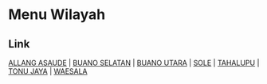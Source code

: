 # Menu Wilayah

## Link

[ALLANG ASAUDE](https://github.com/gigit-pemilu/pemilu-2024-81-maluku/tree/main/pileg-dpr/hitung-suara/sub/81-maluku/sub/06-seram-bagian-barat/sub/04-huamual-belakang/sub/2002-allang-asaude)
 | 
[BUANO SELATAN](https://github.com/gigit-pemilu/pemilu-2024-81-maluku/tree/main/pileg-dpr/hitung-suara/sub/81-maluku/sub/06-seram-bagian-barat/sub/04-huamual-belakang/sub/2007-buano-selatan)
 | 
[BUANO UTARA](https://github.com/gigit-pemilu/pemilu-2024-81-maluku/tree/main/pileg-dpr/hitung-suara/sub/81-maluku/sub/06-seram-bagian-barat/sub/04-huamual-belakang/sub/2006-buano-utara)
 | 
[SOLE](https://github.com/gigit-pemilu/pemilu-2024-81-maluku/tree/main/pileg-dpr/hitung-suara/sub/81-maluku/sub/06-seram-bagian-barat/sub/04-huamual-belakang/sub/2003-sole)
 | 
[TAHALUPU](https://github.com/gigit-pemilu/pemilu-2024-81-maluku/tree/main/pileg-dpr/hitung-suara/sub/81-maluku/sub/06-seram-bagian-barat/sub/04-huamual-belakang/sub/2005-tahalupu)
 | 
[TONU JAYA](https://github.com/gigit-pemilu/pemilu-2024-81-maluku/tree/main/pileg-dpr/hitung-suara/sub/81-maluku/sub/06-seram-bagian-barat/sub/04-huamual-belakang/sub/2004-tonu-jaya)
 | 
[WAESALA](https://github.com/gigit-pemilu/pemilu-2024-81-maluku/tree/main/pileg-dpr/hitung-suara/sub/81-maluku/sub/06-seram-bagian-barat/sub/04-huamual-belakang/sub/2001-waesala)


